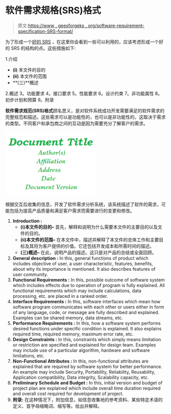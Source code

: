 # 软件需求规格(SRS)格式

> 原文:[https://www . geesforgeks . org/software-requirement-specification-SRS-format/](https://www.geeksforgeeks.org/software-requirement-specification-srs-format/)

为了形成一个[好的 SRS](https://www.geeksforgeeks.org/software-engineering-quality-characteristics-of-a-good-srs/) ，在这里你会看到一些可以利用的，应该考虑形成一个好的 SRS 的结构的点。这些措施如下:

1.介绍

*   **(i)** 本文件的目的
*   **(ii)** 本文件的范围
*   **(三)**概述

2.概述
3。功能要求
4。接口要求
5。性能要求
6。设计约束
7。非功能属性
8。初步计划和预算
9。附录

**软件需求规范(SRS)格式**顾名思义，是对软件系统成功开发需要满足的软件需求的完整规范和描述。这些需求可以是功能性的，也可以是非功能性的，这取决于需求的类型。不同客户和承包商之间的互动是因为需要充分了解客户的需求。

![](img/5424d909b2190fa0a04c640431c670bd.png)

根据交互后收集的信息，开发了软件需求分析系统，该系统描述了软件的需求，可能包括为提高产品质量和满足客户需求而需要进行的变更和修改。

1.  **Introduction :**
    *   **(i)本文件的目的–**
        首先，解释和说明为什么需要本文件的主要目的以及文件的目的。
    *   **(ii)本文件的范围–**
        在本文件中，描述并解释了本文件的总体工作和主要目标及其将为客户提供的价值。它还包括开发成本和所需时间的描述。
    *   **(三)概述–**
        在此，说明产品的描述。这只是对产品的总结或全面回顾。
2.  **General description :**
    In this, general functions of product which includes objective of user, a user characteristic, features, benefits, about why its importance is mentioned. It also describes features of user community.
3.  **Functional Requirements :**
    In this, possible outcome of software system which includes effects due to operation of program is fully explained. All functional requirements which may include calculations, data processing, etc. are placed in a ranked order.
4.  **Interface Requirements :**
    In this, software interfaces which mean how software program communicates with each other or users either in form of any language, code, or message are fully described and explained. Examples can be shared memory, data streams, etc.
5.  **Performance Requirements :**
    In this, how a software system performs desired functions under specific condition is explained. It also explains required time, required memory, maximum error rate, etc.
6.  **Design Constraints :**
    In this, constraints which simply means limitation or restriction are specified and explained for design team. Examples may include use of a particular algorithm, hardware and software limitations, etc.
7.  **Non-Functional Attributes :**
    In this, non-functional attributes are explained that are required by software system for better performance. An example may include Security, Portability, Reliability, Reusability, Application compatibility, Data integrity, Scalability capacity, etc.
8.  **Preliminary Schedule and Budget :**
    In this, initial version and budget of project plan are explained which include overall time duration required and overall cost required for development of project.
9.  **附录:**
    在这种情况下，附加信息，如信息收集地的参考资料、某些特定术语的定义、首字母缩略词、缩写等。给出并解释。